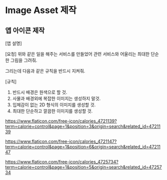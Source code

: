 # Image Asset 제작

## 앱 아이콘 제작

[앱 설명]

[요청]
위와 같은 일을 해주는 서비스를 만들었어
관련 서비스와 어울리는 최대한 단순한 그림을 그려줘.

그리는데 다음과 같은 규칙을 반드시 지켜줘.

[규칙]
1. 반드시 배경은 원색으로 할 것.
2. 사물과 배경외에 복잡한 이미지는 생성하지 말것.
3. 입체감이 없는 2D 형식의 이미지를 생성할 것.
4. 최대한 단순하고 깔끔한 이미지를 생성할 것.


https://www.flaticon.com/free-icon/calories_4721139?term=calorie+control&page=1&position=3&origin=search&related_id=4721139

https://www.flaticon.com/free-icon/calories_4721147?term=calorie+control&page=1&position=6&origin=search&related_id=4721147

https://www.flaticon.com/free-icon/calories_4725734?term=calorie+control&page=1&position=5&origin=search&related_id=4725734